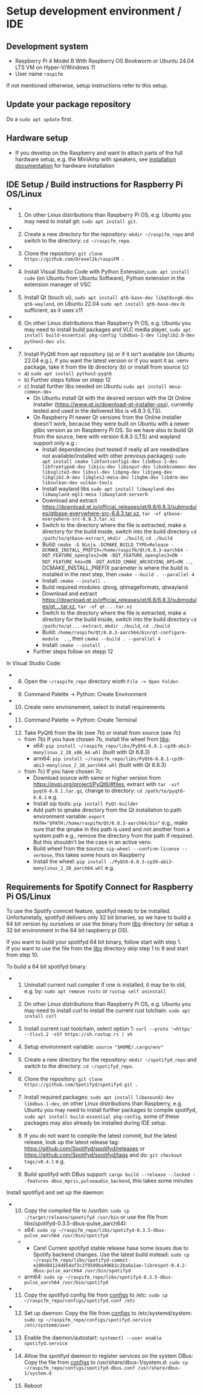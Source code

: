 # Setup development environment / IDE

## Development system
- Raspberry Pi 4 Model B  With Raspberry OS Bookworm or Ubuntu 24.04 LTS VM on Hyper-V/Windows 11
- User name `raspifm`

If not mentioned otherwise, setup instructions refer to this setup.

## Update your package repository
Do a `sudo apt update` first.

## Hardware setup
- If you develop on the Raspberry and want to attach parts of the full hardware setup, e.g. the MiniAmp with speakers, see [installation documentation](Install.md) for hardware installation

## IDE Setup / Build instructions for Raspberry Pi OS/Linux
- 1. On other Linux distributions than Raspberry Pi OS, e.g. Ubuntu you may need to install git: `sudo apt install git`.
- 2. Create a new directory for the repository: `mkdir ~/raspifm_repo` and switch to the directory: `cd ~/raspifm_repo`.
- 3. Clone the repository: `git clone https://github.com/Drexel2k/raspiFM .`
- 4. Install Visual Studio Code with Python Extension,`sudo apt install code` (on Ubuntu from Ubuntu Software), Python extension in the extension manager of VSC
- 5. Install Qt (touch ui), `sudo apt install qt6-base-dev libqt6svg6-dev qt6-wayland`, on Ubuntu 22.04 `sudo apt install qt6-base-dev` is sufficient, as it uses x11
- 6. On other Linux distributions than Raspberry Pi OS, e.g. Ubuntu you may need to install build packages and VLC media player, `sudo apt install build-essential pkg-config libdbus-1-dev libglib2.0-dev python3-dev vlc`.
- 7. Install PyQt6 from apt repository (a) or if it isn't available (on Ubuntu 22.04 e.g.), if you want the latest version or if you want it as .venv package, take it from the lib directory (b) or install from source (c)
  - a) `sudo apt install python3-pyqt6`
  - b) Further steps follow on stepp 12
  - c) Install further libs needed on Ubuntu `sudo apt install mesa-common-dev`
    - On Ubuntu install Qt with the desired version with the Qt Online Installer (https://www.qt.io/download-qt-installer-oss), currently tested and used in the delivered libs is v6.8.3 (LTS).
    - On Raspberry Pi newer Qt versions from the Online installer doesn't work, because they were built on Ubuntu with a newer glibc version as on Raspberry Pi OS. So we have also to build Qt from the source, here with version 6.8.3 (LTS) and wayland support only e.g.:
      - Install dependencies (not tested if really all are needed/are not available/installed with other previous packages) `sudo apt install cmake libfontconfig1-dev libdbus-1-dev libfreetype6-dev libicu-dev libinput-dev libxkbcommon-dev libsqlite3-dev libssl-dev libpng-dev libjpeg-dev libglib2.0-dev libgles2-mesa-dev libgbm-dev libdrm-dev libvulkan-dev vulkan-tools` 
      - Install wayland libs `sudo apt install libwayland-dev libwayland-egl1-mesa libwayland-server0`
      - Download and extract https://download.qt.io/official_releases/qt/6.8/6.8.3/submodules/qtbase-everywhere-src-6.8.3.tar.xz, `tar -xf qtbase-everywhere-src-6.8.3.tar.xz`
      - Switch to the directory where the file is extracted, make a directory for the build inside, switch into the build directory `cd /path/to/qtbase-extract`, `mkdir ./build`, `cd ./build`
      - Build: `cmake -G Ninja -DCMAKE_BUILD_TYPE=Release -DCMAKE_INSTALL_PREFIX=/home/raspifm/Qt/6.8.3-aarch64 -DQT_FEATURE_opengles2=ON -DQT_FEATURE_opengles3=ON -DQT_FEATURE_kms=ON -DQT_AVOID_CMAKE_ARCHIVING_API=ON ..`, DCMAKE_INSTALL_PREFIX parameter is where the build is installed in the next step, then `cmake --build . --parallel 4`
      - Install: `cmake --install .`
      - Build required modules: qtsvg, qtimageformats, qtwayland
      - Download and extract https://download.qt.io/official_releases/qt/6.8/6.8.3/submodules/qt....tar.xz, `tar -xf qt....tar.xz`
      - Switch to the directory where the file is extracted, make a directory for the build inside, switch into the build directory `cd /path/to/qt...-extract`, `mkdir ./build`, `cd ./build`
      - Build: `/home/raspifm/Qt/6.8.3-aarch64/bin/qt-configure-module  ..`, then `cmake --build . --parallel 4`
      - Install: `cmake --install .`
    - Further steps follow on stepp 12

In Visual Studio Code:
- 8. Open the `~/raspifm_repo` directory wioth `File -> Open Folder`.
- 9. Command Palette -> Python: Create Environment
- 10. Create venv environement, select to install requirements
- 11. Command Palette -> Python: Create Terminal
- 12. Take PyQt6 from the lib (see 7b) or install from source (see 7c)
  - from 7b) If you have chosen 7b, install the wheel from [libs](/libs):
    - x64: `pip install ~/raspifm_repo/libs/PyQt6-6.8.1-cp39-abi3-manylinux_2_28_x86_64.whl` (built with Qt 6.8.3)
    - arm64: `pip install ~/raspifm_repo/libs/PyQt6-6.8.1-cp39-abi3-manylinux_2_28_aarch64.whl` (built with Qt 6.8.3)
  - from 7c) If you have chosen 7c:
    - Download source with same or higher version from https://pypi.org/project/PyQt6/#files, extract with `tar -xzf pyqt6-6.8.1.tar.gz`, change to directory: `cd /path/to/pyqt6-6.8.1` e.g.
    - Install sip tools: `pip install PyQt-builder`
    - Add path to qmake directory from the Qt installation to path environment variable: `export PATH="$PATH:/home/raspifm/Qt/6.8.3-aarch64/bin"` e.g., make sure that the qmake in this path is used and not another from a system path e.g., remove the directory from the path if required. But this shouldn't be the case in an active venv.
    - Build wheel from the source: `sip-wheel --confirm-license --verbose`, this takes some hours on Raspberry
    - Install the wheel: `pip install ./PyQt6-6.8.3-cp39-abi3-manylinux_2_28_aarch64.whl` e.g.

## Requirements for Spotify Connect for Raspberry Pi OS/Linux
To use the Spotify conncet feature, spotifyd needs to be installed. Unfortunetally, spotifyd delivers only 32 bit binaries,
so we have to build a 64 bit version by ourselves or use the binary from [libs](/libs) directory (or setup a 32 bit environment in the 64 bit raspberry pi OS). 

If you want to build your spotifyd 64 bit binary, follow start with step 1.  
If you want to use the file from the [libs](/libs) directory skip step 1 to 9 and start from step 10.

To build a 64 bit spotifyd binary:
- 1. Uninstall current rust compiler if one is installed, it may be to old, e.g. by: `sudo apt remove rustc` or `rustup self uninstall`
- 2. On other Linux distributions than Raspberry Pi OS, e.g. Ubuntu you may need to install curl to install the current rust tolchain: `sudo apt install curl`
- 3. Install current rust toolchain, select option 1: `curl --proto '=https' --tlsv1.2 -sSf https://sh.rustup.rs | sh`
- 4. Setup environment variable: `source "$HOME/.cargo/env"`
- 5. Create a new directory for the repository: `mkdir ~/spotifyd_repo` and switch to the directory: `cd ~/spotifyd_repo`.
- 6. Clone the repository: `git clone https://github.com/Spotifyd/spotifyd.git .`
- 7. Install required packages: `sudo apt install libasound2-dev libdbus-1-dev`, on other Linux distributions than Raspberry, e.g. Ubuntu you may need to install further packages to compile spotifyd, `sudo apt install build-essential pkg-config`, some of these packages may also already be installed during IDE setup.
- 8. If you do not want to compile the latest commit, but the latest release, look up the latest release tag: https://github.com/Spotifyd/spotifyd/releases or https://github.com/Spotifyd/spotifyd/tags and do: `git checkout tags/v0.4.1` e.g.
- 9. Build spotifyd with DBus support: `cargo build --release --locked --features dbus_mpris,pulseaudio_backend`, this takes some minutes

Install spotifiyd and set up the daemon:
- 10. Copy the compiled file to /usr/bin: `sudo cp ./target/release/spoetifyd /usr/bin` or use the file from libs(spotifyd-0.3.5-dbus-pulse_aarch64): 
  - x64: `sudo cp ~/raspifm_repo/libs/spotifyd-0.3.5-dbus-pulse_aarch64 /usr/bin/spotifyd`
  -   - Care! Current spotifyd stable release hase some issues due to Spotify backend changes. Use the latest build instead: `sudo cp ~/raspifm_repo/libs/spotifyd-commit-e280d84124d854af3c2f9509ba496b1c2ba6a1ae-librespot-0.4.2-dbus-pulse_aarch64 /usr/bin/spotifyd`
  - arm64: `sudo cp ~/raspifm_repo/libs/spotifyd-0.3.5-dbus-pulse_aarch64 /usr/bin/spotifyd`
- 11. Copy the spotifyd config file from [configs](/configs/spotifyd.conf) to /etc: `sudo cp ~/raspifm_repo/configs/spotifyd.conf /etc`
- 12. Set up daemon: Copy the file from [configs](/configs/spotifyd.service) to /etc/systemd/system: `sudo cp ~/raspifm_repo/configs/spotifyd.service /etc/systemd/user`
- 13. Enable the daemon/autostart: `systemctl --user enable spotifyd.service`
- 14. Allow the spotifyd daemon to register services on the system DBus: Copy the file from [configs](/configs/spotifyd-dbus.conf) to /usr/share/dbus-1/system.d: `sudo cp ~/raspifm_repo/configs/spotifyd-dbus.conf /usr/share/dbus-1/system.d`
- 15. Reboot